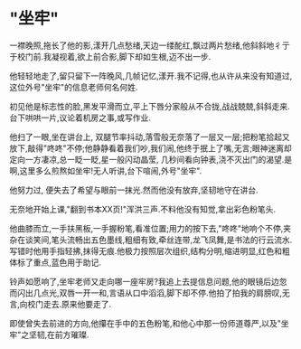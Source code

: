 # "坐牢"
一襟晚照,拖长了他的影,漾开几点愁绪,天边一缕酡红,飘过两片愁绪,他斜斜地彳亍于校门前.我凝视着,欲上前合影,脚下却如生根,迈不出一步.

他轻轻地走了,留只留下一阵晚风,几帧记忆,漾开.我不记得,也从许从来没有知道过,这位外号"坐牢"的信息老师何名何姓.

初见他是标志性的脸,黑发平滑而立,平上下唇分家般从不合拢,战战兢兢,斜斜走来.台下哄哄一片,议论着机房之事,或写作业.

他扫了一眼,坐在讲台上, 双腿节率抖动,落雪般无奈落了一层又一层;把粉笔拾起又放下,敲得"咚咚"不停;他静静看着我们吵,我们闹,他终于抿上了嘴,无言;眼神迷离却定向一方凄凉,总一眨一眨,星一般闪动晶莹, 几秒间看向钟表,浇不灭出门的渴望.是啊,这里多么煎熬如坐牢!无人听讲,台下喧闹,外号"坐牢".

他努力过, 便失去了希望与眼前一抹光.然而他没有放弃,坚韧地守在讲台. 

无奈地开始上课,"翻到书本XX页!"浑洪三声.不料他没有知觉,拿出彩色粉笔头. 

他曲膝而立,一手扶黑板,一手握粉笔,看准位置;用力的按下去,"咚咚"地响个不停,夹杂在谈笑间,笔头流畅出五色墨线,粗细有致,牵丝连带,龙飞凤舞,是书法的行云流水.写错时他用手指轻拂,抹得无痕.他极力按照层次组织,结构分明,缩进明显,红色和粗体标了重点,蓝色用于助记.

铃声如愿响了,坐牢老师又走向哪一座牢房?我追上去提信息问题,他的眼镜后边忽而闪出几点光,双唇一开一和,言语从口中滔滔,脚下却不停.他拍了拍我的肩膀叹,无言,向校门走去.原来他要走了.

即使曾失去前进的方向,他攥在手中的五色粉笔,和他心中那一份师道尊严,以及"坐牢"之坚韧,在前方璀璨.

